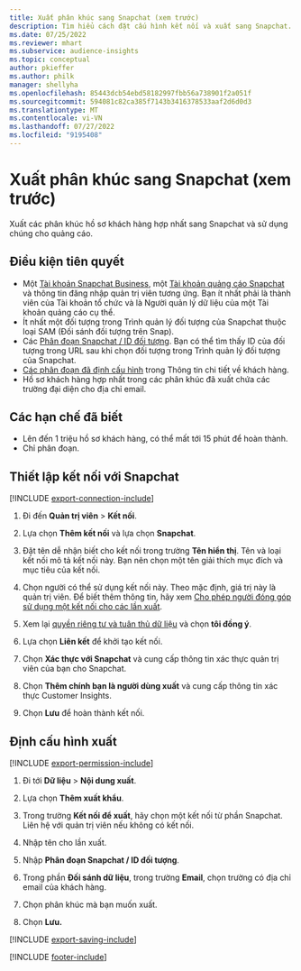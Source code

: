```yaml
---
title: Xuất phân khúc sang Snapchat (xem trước)
description: Tìm hiểu cách đặt cấu hình kết nối và xuất sang Snapchat.
ms.date: 07/25/2022
ms.reviewer: mhart
ms.subservice: audience-insights
ms.topic: conceptual
author: pkieffer
ms.author: philk
manager: shellyha
ms.openlocfilehash: 85443dcb54ebd58182997fbb56a738901f2a051f
ms.sourcegitcommit: 594081c82ca385f7143b3416378533aaf2d6d0d3
ms.translationtype: MT
ms.contentlocale: vi-VN
ms.lasthandoff: 07/27/2022
ms.locfileid: "9195408"
---
```

# <a name="export-segments-to-snapchat-preview"></a>Xuất phân khúc sang Snapchat (xem trước)

Xuất các phân khúc hồ sơ khách hàng hợp nhất sang Snapchat và sử dụng chúng cho quảng cáo.

## <a name="prerequisites"></a>Điều kiện tiên quyết

- Một [Tài khoản Snapchat Business](https://business.snapchat.com/), một [Tài khoản quảng cáo Snapchat](https://ads.snapchat.com/) và thông tin đăng nhập quản trị viên tương ứng. Bạn ít nhất phải là thành viên của Tài khoản tổ chức và là Người quản lý dữ liệu của một Tài khoản quảng cáo cụ thể.
- Ít nhất một đối tượng trong Trình quản lý đối tượng của Snapchat thuộc loại SAM (Đối sánh đối tượng trên Snap).
- Các [Phân đoạn Snapchat / ID đối tượng](https://businesshelp.snapchat.com/s/article/custom-audiences). Bạn có thể tìm thấy ID của đối tượng trong URL sau khi chọn đối tượng trong Trình quản lý đối tượng của Snapchat.
- [Các phân đoạn đã định cấu hình](segments.md) trong Thông tin chi tiết về khách hàng.
- Hồ sơ khách hàng hợp nhất trong các phân khúc đã xuất chứa các trường đại diện cho địa chỉ email.

## <a name="known-limitations"></a>Các hạn chế đã biết

- Lên đến 1 triệu hồ sơ khách hàng, có thể mất tới 15 phút để hoàn thành.
- Chỉ phân đoạn.

## <a name="set-up-connection-to-snapchat"></a>Thiết lập kết nối với Snapchat

[!INCLUDE [export-connection-include](includes/export-connection-admn.md)]

1. Đi đến **Quản trị viên** > **Kết nối**.

1. Lựa chọn **Thêm kết nối** và lựa chọn **Snapchat**.

1. Đặt tên dễ nhận biết cho kết nối trong trường **Tên hiển thị**. Tên và loại kết nối mô tả kết nối này. Bạn nên chọn một tên giải thích mục đích và mục tiêu của kết nối.

1. Chọn người có thể sử dụng kết nối này. Theo mặc định, giá trị này là quản trị viên. Để biết thêm thông tin, hãy xem [Cho phép người đóng góp sử dụng một kết nối cho các lần xuất](connections.md#allow-contributors-to-use-a-connection-for-exports).

1. Xem lại [quyền riêng tư và tuân thủ dữ liệu](connections.md#data-privacy-and-compliance) và chọn **tôi đồng ý**.

1. Lựa chọn **Liên kết** để khởi tạo kết nối.

1. Chọn **Xác thực với Snapchat** và cung cấp thông tin xác thực quản trị viên của bạn cho Snapchat.

1. Chọn **Thêm chính bạn là người dùng xuất** và cung cấp thông tin xác thực Customer Insights.

1. Chọn **Lưu** để hoàn thành kết nối.

## <a name="configure-an-export"></a>Định cấu hình xuất

[!INCLUDE [export-permission-include](includes/export-permission.md)]

1. Đi tới **Dữ liệu** > **Nội dung xuất**.

1. Lựa chọn **Thêm xuất khẩu**.

1. Trong trường **Kết nối để xuất**, hãy chọn một kết nối từ phần Snapchat. Liên hệ với quản trị viên nếu không có kết nối.

1. Nhập tên cho lần xuất.

1. Nhập **Phân đoạn Snapchat / ID đối tượng**.

1. Trong phần **Đối sánh dữ liệu**, trong trường **Email**, chọn trường có địa chỉ email của khách hàng.

1. Chọn phân khúc mà bạn muốn xuất.

1. Chọn **Lưu.**

[!INCLUDE [export-saving-include](includes/export-saving.md)]

[!INCLUDE [footer-include](includes/footer-banner.md)]
